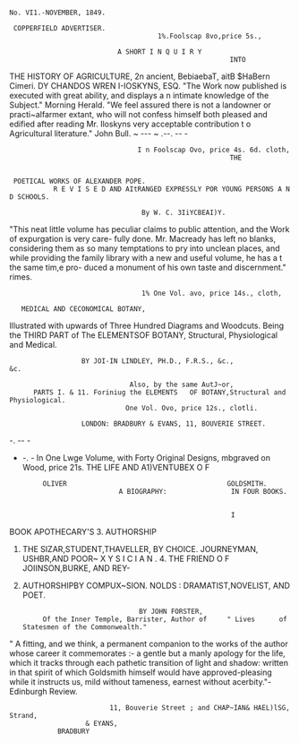                                                                               No. VI1.-NOVEMBER, 1849.

     COPPERFIELD ADVERTISER.
                                         1%.Foolscap 8vo,price 5s.,

                               A SHORT I N Q U I R Y
                                                           INTO


  THE HISTORY OF AGRICULTURE,
                         2n ancient, BebiaebaT, aitB $HaBern Cimeri.
                                                            DY
                             CHANDOS WREN I-IOSKYNS,                                ESQ.
   "The Work now published is executed with great ability, and displays a n intimate knowledge of the
Subject."                                                                             Morning Herald.
   "We feel assured there is not a landowner or practi~alfarmer extant, who will not confess himself
both pleased and edified after reading Mr. Iloskyns very acceptable contribution t o Agricultural
literature."                                                                               John Bull.
                                          ~
                                              ---
                                              ~
                                                    .--.               --             -

                                    I n Foolscap Ovo, price 4s. 6d. cloth,
                                                           THE


     POETICAL WORKS OF ALEXANDER POPE.
               R E V I S E D AND AItRANGED EXPRESSLY POR YOUNG PERSONS A N D SCHOOLS.

                                     By W. C. 3IiYCBEAI)Y.
  "This neat little volume has peculiar claims to public attention, and the Work of expurgation is very care-
fully done. Mr. Macready has left no blanks, considering them as so many temptations to pry into unclean
places, and while providing the family library with a new and useful volume, he has a t the same tim,e pro-
duced a monument of his own taste and discernment."                                                    rimes.


                                     1% One Vol. avo, price 14s., cloth,

       MEDICAL AND CECONOMICAL BOTANY,
Illustrated with upwards of Three Hundred Diagrams and Woodcuts. Being the THIRD PART of The
                      ELEMENTSOF BOTANY,   Structural, Physiological and Medical.

                      BY JOI-IN LINDLEY, PH.D., F.R.S., &c.,                                 &c.

                                  Also, by the same AutJ~or,
          PARTS I. & 11. Foriniug the ELEMENTS   OF BOTANY,Structural and Physiological.
                                 One Vol. Ovo, price 12s., clotli.

                      LONDON: BRADBURY & EVANS, 11, BOUVERIE STREET.
-.   -- -
  - -.                                        -
        In One Lwge Volume, with Forty Original Designs, mbgraved on Wood, price 21s.
                              THE LIFE AND A1)VENTUBEX O F

             OLIVER                                        GOLDSMITH.
                                A BIOGRAPHY:                IN FOUR BOOKS.


                                                            I
BOOK
                              APOTHECARY'S 3. AUTHORSHIP
 1. THE SIZAR,STUDENT,THAVELLER,                      BY CHOICE.
      JOURNEYMAN, USHBR,AND POOR~ X Y S I C I A N .               4.   THE FRIEND O F JOIINSON,BURKE, AND REY-
 2. AUTHORSHIPBY COMPUX~SION.                                            NOLDS : DRAMATIST,NOVELIST, AND POET.

                                     BY JOHN FORSTER,
             Of the Inner Temple, Barrister, Author of     " Lives      of Statesmen of the Commonwealth."
  " A fitting, and we think, a permanent companion to the works of the author whose career it commemorates :-
a gentle but a manly apology for the life, which it tracks through each pathetic transition of light and shadow:
written in that spirit of which Goldsmith himself would have approved-pleasing while it instructs us, mild
without tameness, earnest without acerbity."-Edinburgh Review.

                             11, Bouverie Street ; and CHAP~IAN& HAEL)lSG, Strand,
                       & EYANS,
                BRADBURY
